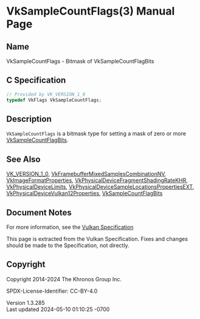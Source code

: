 # VkSampleCountFlags(3) Manual Page

## Name

VkSampleCountFlags - Bitmask of VkSampleCountFlagBits



## <a href="#_c_specification" class="anchor"></a>C Specification

``` c
// Provided by VK_VERSION_1_0
typedef VkFlags VkSampleCountFlags;
```

## <a href="#_description" class="anchor"></a>Description

`VkSampleCountFlags` is a bitmask type for setting a mask of zero or
more [VkSampleCountFlagBits](https://registry.khronos.org/vulkan/specs/1.3-extensions/man/html/VkSampleCountFlagBits.html).

## <a href="#_see_also" class="anchor"></a>See Also

[VK_VERSION_1_0](https://registry.khronos.org/vulkan/specs/1.3-extensions/man/html/VK_VERSION_1_0.html),
[VkFramebufferMixedSamplesCombinationNV](https://registry.khronos.org/vulkan/specs/1.3-extensions/man/html/VkFramebufferMixedSamplesCombinationNV.html),
[VkImageFormatProperties](https://registry.khronos.org/vulkan/specs/1.3-extensions/man/html/VkImageFormatProperties.html),
[VkPhysicalDeviceFragmentShadingRateKHR](https://registry.khronos.org/vulkan/specs/1.3-extensions/man/html/VkPhysicalDeviceFragmentShadingRateKHR.html),
[VkPhysicalDeviceLimits](https://registry.khronos.org/vulkan/specs/1.3-extensions/man/html/VkPhysicalDeviceLimits.html),
[VkPhysicalDeviceSampleLocationsPropertiesEXT](https://registry.khronos.org/vulkan/specs/1.3-extensions/man/html/VkPhysicalDeviceSampleLocationsPropertiesEXT.html),
[VkPhysicalDeviceVulkan12Properties](https://registry.khronos.org/vulkan/specs/1.3-extensions/man/html/VkPhysicalDeviceVulkan12Properties.html),
[VkSampleCountFlagBits](https://registry.khronos.org/vulkan/specs/1.3-extensions/man/html/VkSampleCountFlagBits.html)

## <a href="#_document_notes" class="anchor"></a>Document Notes

For more information, see the <a
href="https://registry.khronos.org/vulkan/specs/1.3-extensions/html/vkspec.html#VkSampleCountFlags"
target="_blank" rel="noopener">Vulkan Specification</a>

This page is extracted from the Vulkan Specification. Fixes and changes
should be made to the Specification, not directly.

## <a href="#_copyright" class="anchor"></a>Copyright

Copyright 2014-2024 The Khronos Group Inc.

SPDX-License-Identifier: CC-BY-4.0

Version 1.3.285  
Last updated 2024-05-10 01:10:25 -0700
